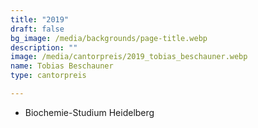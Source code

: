 ```yaml
---
title: "2019"
draft: false
bg_image: /media/backgrounds/page-title.webp
description: ""
image: /media/cantorpreis/2019_tobias_beschauner.webp
name: Tobias Beschauner
type: cantorpreis

---
```

- Biochemie-Studium Heidelberg
